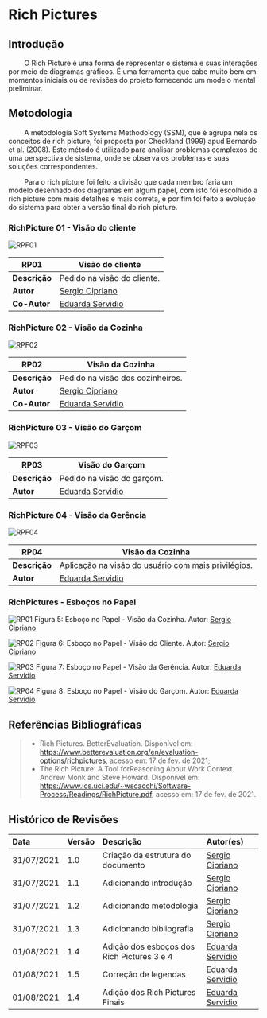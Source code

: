 # Rich Pictures

## Introdução

&emsp;&emsp; O Rich Picture é uma forma de representar o sistema e suas interações por meio de diagramas gráficos.
É uma ferramenta que cabe muito bem em momentos iniciais ou de revisões do projeto fornecendo um modelo mental preliminar.

## Metodologia

&emsp;&emsp; A metodologia Soft Systems Methodology (SSM), que é agrupa nela os conceitos de rich picture, foi
proposta por Checkland (1999) apud Bernardo et al. (2008). Este método é utilizado para analisar problemas complexos
de uma perspectiva de sistema, onde se observa os problemas e suas soluções correspondentes.<br>

&emsp;&emsp; Para o rich picture foi feito a divisão que cada membro faria um modelo desenhado dos diagramas em algum
papel, com isto foi escolhido a rich picture com mais detalhes e mais correta, e por fim foi feito a evolução do sistema
para obter a versão final do rich picture.

### RichPicture 01 - Visão do cliente


![RPF01](./imagens/RPF01.jpg)

| **RP01** | **Visão do cliente**  |
|--|--|
|**Descrição**|  Pedido na visão do cliente. | 
|**Autor**|      [Sergio Cipriano](https://github.com/sergiosacj) |
|**Co-Autor**|   [Eduarda Servidio](https://github.com/ServideoEC) |


### RichPicture 02 - Visão da Cozinha

![RPF02](./imagens/RPF02.jpg)

 **RP02** | **Visão da Cozinha**  |
|--|--|
|**Descrição**|  Pedido na visão dos cozinheiros. | 
|**Autor**|      [Sergio Cipriano](https://github.com/sergiosacj) |
|**Co-Autor**|   [Eduarda Servidio](https://github.com/ServideoEC) |


### RichPicture 03 - Visão do Garçom

![RPF03](./imagens/RPF03.jpg)

 **RP03** | **Visão do Garçom**  |
|--|--|
|**Descrição**|  Pedido na visão do garçom. | 
|**Autor**|      [Eduarda Servidio](https://github.com/ServideoEC) |


### RichPicture 04 - Visão da Gerência

![RPF04](./imagens/RPF04.jpg)

 **RP04** | **Visão da Cozinha**  |
|--|--|
|**Descrição**|  Aplicação na visão do usuário com mais privilégios. | 
|**Autor**|      [Eduarda Servidio](https://github.com/ServideoEC) |

### RichPictures - Esboços no Papel

![RP01](./imagens/RP01.jpeg)
Figura 5: Esboço no Papel - Visão da Cozinha. Autor: [Sergio Cipriano](https://github.com/sergiosacj)

![RP02](./imagens/RP02.jpeg)
Figura 6: Esboço no Papel - Visão do Cliente. Autor: [Sergio Cipriano](https://github.com/sergiosacj)

![RP03](./imagens/RP03.jpg)
Figura 7: Esboço no Papel - Visão da Gerência. Autor: [Eduarda Servidio](https://github.com/ServideoEC)

![RP04](./imagens/RP04.jpg)
Figura 8: Esboço no Papel - Visão do Garçom. Autor: [Eduarda Servidio](https://github.com/ServideoEC)


## Referências Bibliográficas


> - Rich Pictures. BetterEvaluation. Disponível em: https://www.betterevaluation.org/en/evaluation-options/richpictures, acesso em: 17 de fev. de 2021;
> - The Rich Picture: A Tool forReasoning About Work Context. Andrew Monk and Steve Howard. Disponível em: https://www.ics.uci.edu/~wscacchi/Software-Process/Readings/RichPicture.pdf, acesso em: 17 de fev. de 2021.


## Histórico de Revisões

| Data       | Versão | Descrição                         | Autor(es)                                        |
| :--------- | :----- | :-------------------------------- | :----------------------------------------------- |
| 31/07/2021 | 1.0    | Criação da estrutura do documento | [Sergio Cipriano](https://github.com/sergiosacj) |
| 31/07/2021 | 1.1    | Adicionando introdução            | [Sergio Cipriano](https://github.com/sergiosacj) |
| 31/07/2021 | 1.2    | Adicionando metodologia           | [Sergio Cipriano](https://github.com/sergiosacj) |
| 31/07/2021 | 1.3    | Adicionando bibliografia          | [Sergio Cipriano](https://github.com/sergiosacj) |
| 01/08/2021 | 1.4    | Adição dos esboços dos Rich Pictures 3 e 4         | [Eduarda Servidio](https://github.com/ServideoEC)|
| 01/08/2021 | 1.5    | Correção de legendas              | [Eduarda Servidio](https://github.com/ServideoEC)|
| 01/08/2021 | 1.4    | Adição dos Rich Pictures Finais   | [Eduarda Servidio](https://github.com/ServideoEC)|

